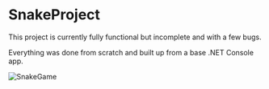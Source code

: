 # SnakeProject
This project is currently fully functional but incomplete and with a few bugs.

Everything was done from scratch and built up from a base .NET Console app.

![SnakeGame](https://user-images.githubusercontent.com/84935671/173975325-d0676d02-d92e-4314-be1b-dcfb1da0997a.gif)
